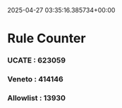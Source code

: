 2025-04-27 03:35:16.385734+00:00
# Rule Counter 
 ### UCATE : 623059

 ### Veneto : 414146

 ### Allowlist : 13930